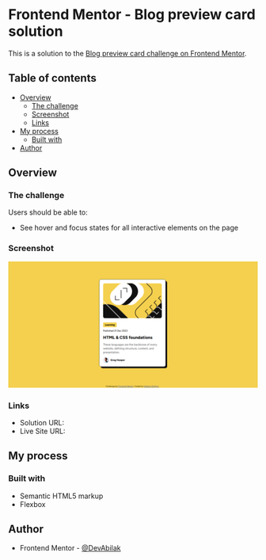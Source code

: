 # Frontend Mentor - Blog preview card solution

This is a solution to the [Blog preview card challenge on Frontend Mentor](https://www.frontendmentor.io/challenges/blog-preview-card-ckPaj01IcS).

## Table of contents

- [Overview](#overview)
  - [The challenge](#the-challenge)
  - [Screenshot](#screenshot)
  - [Links](#links)
- [My process](#my-process)
  - [Built with](#built-with)
- [Author](#author)

## Overview

### The challenge

Users should be able to:

- See hover and focus states for all interactive elements on the page

### Screenshot

![](./screenshot.png)

### Links

- Solution URL: [](https://github.com/DevAbilak/blog-preview-card)
- Live Site URL: [](https://devabilak.github.io/blog-preview-card/)

## My process

### Built with

- Semantic HTML5 markup
- Flexbox

## Author

- Frontend Mentor - [@DevAbilak](https://www.frontendmentor.io/profile/DevAbilak)
